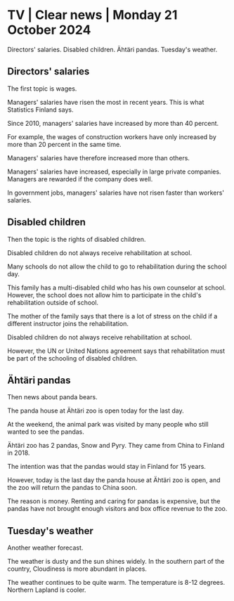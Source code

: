 # TV \| Clear news \| Monday 21 October 2024

Directors' salaries. Disabled children. Ähtäri pandas. Tuesday's weather.

## Directors' salaries

The first topic is wages.

Managers' salaries have risen the most in recent years. This is what Statistics Finland says.

Since 2010, managers' salaries have increased by more than 40 percent.

For example, the wages of construction workers have only increased by more than 20 percent in the same time.

Managers' salaries have therefore increased more than others.

Managers' salaries have increased, especially in large private companies. Managers are rewarded if the company does well.

In government jobs, managers' salaries have not risen faster than workers' salaries.

## Disabled children

Then the topic is the rights of disabled children.

Disabled children do not always receive rehabilitation at school.

Many schools do not allow the child to go to rehabilitation during the school day.

This family has a multi-disabled child who has his own counselor at school. However, the school does not allow him to participate in the child's rehabilitation outside of school.

The mother of the family says that there is a lot of stress on the child if a different instructor joins the rehabilitation.

Disabled children do not always receive rehabilitation at school.

However, the UN or United Nations agreement says that rehabilitation must be part of the schooling of disabled children.

## Ähtäri pandas

Then news about panda bears.

The panda house at Ähtäri zoo is open today for the last day.

At the weekend, the animal park was visited by many people who still wanted to see the pandas.

Ähtäri zoo has 2 pandas, Snow and Pyry. They came from China to Finland in 2018.

The intention was that the pandas would stay in Finland for 15 years.

However, today is the last day the panda house at Ähtäri zoo is open, and the zoo will return the pandas to China soon.

The reason is money. Renting and caring for pandas is expensive, but the pandas have not brought enough visitors and box office revenue to the zoo.

## Tuesday's weather

Another weather forecast.

The weather is dusty and the sun shines widely. In the southern part of the country, Cloudiness is more abundant in places.

The weather continues to be quite warm. The temperature is 8-12 degrees. Northern Lapland is cooler.

